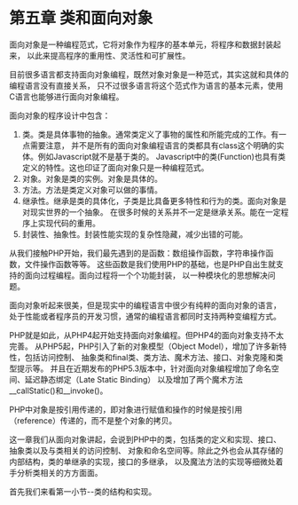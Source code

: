 # 第五章 类和面向对象

面向对象是一种编程范式，它将对象作为程序的基本单元，将程序和数据封装起来，
以此来提高程序的重用性、灵活性和可扩展性。

目前很多语言都支持面向对象编程，既然对象对象是一种范式，其实这就和具体的编程语言没有直接关系，
只不过很多语言将这个范式作为语言的基本元素，使用C语言也能够进行面向对象编程。

面向对象的程序设计中包含：

1. 类。类是具体事物的抽象。通常类定义了事物的属性和所能完成的工作。有一点需要注意，
   并不是所有的面向对象编程语言的类都具有class这个明确的实体。例如Javascript就不是基于类的。
   Javascript中的类(Function)也具有类定义的特性。这也印证了面向对象只是一种编程范式。
1. 对象。对象是类的实例。对象是具体的。
1. 方法。方法是类定义对象可以做的事情。
1. 继承性。继承是类的具体化，子类是比具备更多特性和行为的类。面向对象是对现实世界的一个抽象。
   在很多时候的关系并不一定是继承关系。能在一定程序上实现代码的重用。
1. 封装性、抽象性。封装性能实现的复杂性隐藏，减少出错的可能。

从我们接触PHP开始，我们最先遇到的是函数：数组操作函数，字符串操作函数，文件操作函数等等。
这些函数是我们使用PHP的基础，也是PHP自出生就支持的面向过程编程。面向过程将一个个功能封装，
以一种模块化的思想解决问题。

面向对象听起来很美，但是现实中的编程语言中很少有纯粹的面向对象的语言，
处于性能或者程序员的开发习惯，通常的编程语言都同时支持两种变编程方式。

PHP就是如此，从PHP4起开始支持面向对象编程。但PHP4的面向对象支持不太完善。
从PHP5起，PHP引入了新的对象模型（Object Model），增加了许多新特性，包括访问控制、
抽象类和final类、类方法、魔术方法、接口、对象克隆和类型提示等。
并且在近期发布的PHP5.3版本中，针对面向对象编程增加了命名空间、延迟静态绑定（Late Static Binding）
以及增加了两个魔术方法__callStatic()和__invoke()。

PHP中对象是按引用传递的，即对象进行赋值和操作的时候是按引用（reference）传递的，而不是整个对象的拷贝。

这一章我们从面向对象讲起，会说到PHP中的类，包括类的定义和实现、接口、抽象类以及与类相关的访问控制、
对象和命名空间等。除此之外也会从其存储的内部结构，类的单继承的实现，接口的多继承，
以及魔法方法的实现等细微处着手分析类相关的方方面面。


首先我们来看第一小节--类的结构和实现。
